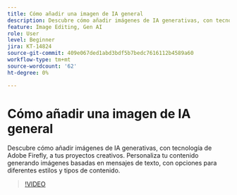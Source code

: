 ```yaml
---
title: Cómo añadir una imagen de IA general
description: Descubre cómo añadir imágenes de IA generativas, con tecnología de Adobe Firefly, a tus proyectos creativos
feature: Image Editing, Gen AI
role: User
level: Beginner
jira: KT-14824
source-git-commit: 409e067ded1abd3bdf5b7bedc7616112b4589a60
workflow-type: tm+mt
source-wordcount: '62'
ht-degree: 0%

---
```


# Cómo añadir una imagen de IA general

Descubre cómo añadir imágenes de IA generativas, con tecnología de Adobe Firefly, a tus proyectos creativos. Personaliza tu contenido generando imágenes basadas en mensajes de texto, con opciones para diferentes estilos y tipos de contenido.

>[!VIDEO](https://video.tv.adobe.com/v/3426933?quality=12&learn=on&hidetitle=true)
